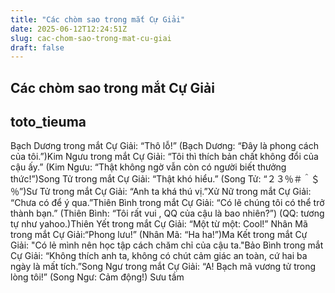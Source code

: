 ```yaml
---
title: "Các chòm sao trong mắt Cự Giải"
date: 2025-06-12T12:24:51Z
slug: cac-chom-sao-trong-mat-cu-giai
draft: false
---
```


## Các chòm sao trong mắt Cự Giải

## toto_tieuma

Bạch Dương trong mắt Cự Giải: “Thô lỗ!” (Bạch Dương: “Đây là phong cách của tôi.”)Kim Ngưu trong mắt Cự Giải: “Tôi thì thích bản chất không đổi của cậu ấy.” (Kim Ngưu: “Thật không ngờ vẫn còn có người biết thưởng thức!”)Song Tử trong mắt Cự Giải: “Thật khó hiểu.” (Song Tử: “２３％＃＾＄％”)Sư Tử trong mắt Cự Giải: “Anh ta khá thú vị.”Xử Nữ trong mắt Cự Giải: “Chưa có để ý qua.”Thiên Bình trong mắt Cự Giải: “Có lẽ chúng tôi có thể trở thành bạn.” (Thiên Bình: “Tôi rất vui , QQ của cậu là bao nhiên?”) (QQ: tương tự như yahoo.)Thiên Yết trong mắt Cự Giải: “Một từ một: Cool!”
Nhân Mã trong mắt Cự Giải:“Phong lưu!” (Nhân Mã: “Ha ha!”)Ma Kết trong mắt Cự Giải: "Có lẻ mình nên học tập cách chăm chỉ của cậu ta."Bảo Bình trong mắt Cự Giải: “Không thích anh ta, không có chút cảm giác an toàn, cứ hai ba ngày là mất tích.”Song Ngư trong mắt Cự Giải: “A! Bạch mã vương tử trong lòng tôi!” (Song Ngư: Cảm động!) Sưu tầm